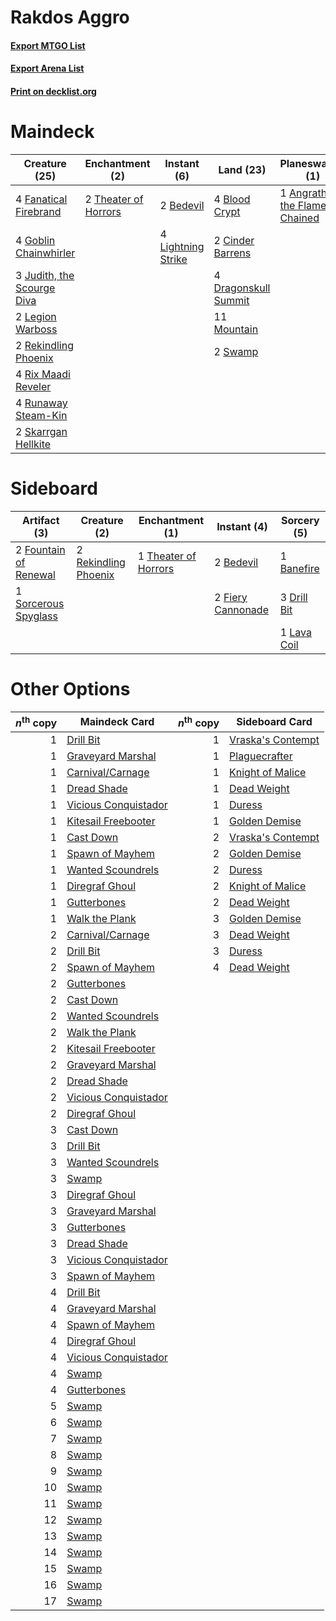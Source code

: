 # Rakdos Aggro

#### [Export MTGO List](../collection/Rakdos%20Aggro/Rakdos%20Aggro.txt)
#### [Export Arena List](../collection/Rakdos%20Aggro/Rakdos%20Aggro_arena.txt)
#### [Print on decklist.org](http://decklist.org/?deckmain=1%09Angrath,%20the%20Flame-Chained%0A2%09Bedevil%0A4%09Blood%20Crypt%0A2%09Cinder%20Barrens%0A4%09Dragonskull%20Summit%0A4%09Fanatical%20Firebrand%0A4%09Goblin%20Chainwhirler%0A3%09Judith,%20the%20Scourge%20Diva%0A3%09Lava%20Coil%0A2%09Legion%20Warboss%0A4%09Lightning%20Strike%0A11%09Mountain%0A2%09Rekindling%20Phoenix%0A4%09Rix%20Maadi%20Reveler%0A4%09Runaway%20Steam-Kin%0A2%09Skarrgan%20Hellkite%0A2%09Swamp%0A2%09Theater%20of%20Horrors&deckside=1%09Banefire%0A2%09Bedevil%0A3%09Drill%20Bit%0A2%09Fiery%20Cannonade%0A2%09Fountain%20of%20Renewal%0A1%09Lava%20Coil%0A2%09Rekindling%20Phoenix%0A1%09Sorcerous%20Spyglass%0A1%09Theater%20of%20Horrors)
# Maindeck

|                                            Creature (25)                                            |                                        Enchantment (2)                                        |                                         Instant (6)                                         |                                           Land (23)                                           |                                           Planeswalker (1)                                            |                                     Sorcery (3)                                      |
|-----------------------------------------------------------------------------------------------------|-----------------------------------------------------------------------------------------------|---------------------------------------------------------------------------------------------|-----------------------------------------------------------------------------------------------|-------------------------------------------------------------------------------------------------------|--------------------------------------------------------------------------------------|
|4 [Fanatical Firebrand](http://gatherer.wizards.com/Pages/Card/Details.aspx?multiverseid=439758)     |2 [Theater of Horrors](http://gatherer.wizards.com/Pages/Card/Details.aspx?multiverseid=457357)|2 [Bedevil](http://gatherer.wizards.com/Pages/Card/Details.aspx?multiverseid=457301)         |4 [Blood Crypt](http://gatherer.wizards.com/Pages/Card/Details.aspx?multiverseid=97102)        |1 [Angrath, the Flame-Chained](http://gatherer.wizards.com/Pages/Card/Details.aspx?multiverseid=439809)|3 [Lava Coil](http://gatherer.wizards.com/Pages/Card/Details.aspx?multiverseid=452858)|
|4 [Goblin Chainwhirler](http://gatherer.wizards.com/Pages/Card/Details.aspx?multiverseid=443017)     |                                                                                               |4 [Lightning Strike](http://gatherer.wizards.com/Pages/Card/Details.aspx?multiverseid=383299)|2 [Cinder Barrens](http://gatherer.wizards.com/Pages/Card/Details.aspx?multiverseid=429672)    |                                                                                                       |                                                                                      |
|3 [Judith, the Scourge Diva](http://gatherer.wizards.com/Pages/Card/Details.aspx?multiverseid=457329)|                                                                                               |                                                                                             |4 [Dragonskull Summit](http://gatherer.wizards.com/Pages/Card/Details.aspx?multiverseid=420909)|                                                                                                       |                                                                                      |
|2 [Legion Warboss](http://gatherer.wizards.com/Pages/Card/Details.aspx?multiverseid=452859)          |                                                                                               |                                                                                             |11 [Mountain](http://gatherer.wizards.com/Pages/Card/Details.aspx?multiverseid=439859)         |                                                                                                       |                                                                                      |
|2 [Rekindling Phoenix](http://gatherer.wizards.com/Pages/Card/Details.aspx?multiverseid=439768)      |                                                                                               |                                                                                             |2 [Swamp](http://gatherer.wizards.com/Pages/Card/Details.aspx?multiverseid=439858)             |                                                                                                       |                                                                                      |
|4 [Rix Maadi Reveler](http://gatherer.wizards.com/Pages/Card/Details.aspx?multiverseid=457253)       |                                                                                               |                                                                                             |                                                                                               |                                                                                                       |                                                                                      |
|4 [Runaway Steam-Kin](http://gatherer.wizards.com/Pages/Card/Details.aspx?multiverseid=452865)       |                                                                                               |                                                                                             |                                                                                               |                                                                                                       |                                                                                      |
|2 [Skarrgan Hellkite](http://gatherer.wizards.com/Pages/Card/Details.aspx?multiverseid=457258)       |                                                                                               |                                                                                             |                                                                                               |                                                                                                       |                                                                                      |


# Sideboard

|                                          Artifact (3)                                          |                                         Creature (2)                                          |                                        Enchantment (1)                                        |                                        Instant (4)                                         |                                     Sorcery (5)                                      |
|------------------------------------------------------------------------------------------------|-----------------------------------------------------------------------------------------------|-----------------------------------------------------------------------------------------------|--------------------------------------------------------------------------------------------|--------------------------------------------------------------------------------------|
|2 [Fountain of Renewal](http://gatherer.wizards.com/Pages/Card/Details.aspx?multiverseid=447372)|2 [Rekindling Phoenix](http://gatherer.wizards.com/Pages/Card/Details.aspx?multiverseid=439768)|1 [Theater of Horrors](http://gatherer.wizards.com/Pages/Card/Details.aspx?multiverseid=457357)|2 [Bedevil](http://gatherer.wizards.com/Pages/Card/Details.aspx?multiverseid=457301)        |1 [Banefire](http://gatherer.wizards.com/Pages/Card/Details.aspx?multiverseid=186613) |
|1 [Sorcerous Spyglass](http://gatherer.wizards.com/Pages/Card/Details.aspx?multiverseid=435407) |                                                                                               |                                                                                               |2 [Fiery Cannonade](http://gatherer.wizards.com/Pages/Card/Details.aspx?multiverseid=435297)|3 [Drill Bit](http://gatherer.wizards.com/Pages/Card/Details.aspx?multiverseid=457217)|
|                                                                                                |                                                                                               |                                                                                               |                                                                                            |1 [Lava Coil](http://gatherer.wizards.com/Pages/Card/Details.aspx?multiverseid=452858)|


# Other Options

|*n*<sup>th</sup> copy|                                         Maindeck Card                                         |*n*<sup>th</sup> copy|                                       Sideboard Card                                       |
|--------------------:|-----------------------------------------------------------------------------------------------|--------------------:|--------------------------------------------------------------------------------------------|
|                    1|[Drill Bit](http://gatherer.wizards.com/Pages/Card/Details.aspx?multiverseid=457217)           |                    1|[Vraska's Contempt](http://gatherer.wizards.com/Pages/Card/Details.aspx?multiverseid=435283)|
|                    1|[Graveyard Marshal](http://gatherer.wizards.com/Pages/Card/Details.aspx?multiverseid=447235)   |                    1|[Plaguecrafter](http://gatherer.wizards.com/Pages/Card/Details.aspx?multiverseid=452832)    |
|                    1|[Carnival/Carnage](http://gatherer.wizards.com/Pages/Card/Details.aspx?multiverseid=457366)    |                    1|[Knight of Malice](http://gatherer.wizards.com/Pages/Card/Details.aspx?multiverseid=442985) |
|                    1|[Dread Shade](http://gatherer.wizards.com/Pages/Card/Details.aspx?multiverseid=442976)         |                    1|[Dead Weight](http://gatherer.wizards.com/Pages/Card/Details.aspx?multiverseid=452817)      |
|                    1|[Vicious Conquistador](http://gatherer.wizards.com/Pages/Card/Details.aspx?multiverseid=435282)|                    1|[Duress](http://gatherer.wizards.com/Pages/Card/Details.aspx?multiverseid=14557)            |
|                    1|[Kitesail Freebooter](http://gatherer.wizards.com/Pages/Card/Details.aspx?multiverseid=435264) |                    1|[Golden Demise](http://gatherer.wizards.com/Pages/Card/Details.aspx?multiverseid=439730)    |
|                    1|[Cast Down](http://gatherer.wizards.com/Pages/Card/Details.aspx?multiverseid=442969)           |                    2|[Vraska's Contempt](http://gatherer.wizards.com/Pages/Card/Details.aspx?multiverseid=435283)|
|                    1|[Spawn of Mayhem](http://gatherer.wizards.com/Pages/Card/Details.aspx?multiverseid=457229)     |                    2|[Golden Demise](http://gatherer.wizards.com/Pages/Card/Details.aspx?multiverseid=439730)    |
|                    1|[Wanted Scoundrels](http://gatherer.wizards.com/Pages/Card/Details.aspx?multiverseid=435285)   |                    2|[Duress](http://gatherer.wizards.com/Pages/Card/Details.aspx?multiverseid=14557)            |
|                    1|[Diregraf Ghoul](http://gatherer.wizards.com/Pages/Card/Details.aspx?multiverseid=409630)      |                    2|[Knight of Malice](http://gatherer.wizards.com/Pages/Card/Details.aspx?multiverseid=442985) |
|                    1|[Gutterbones](http://gatherer.wizards.com/Pages/Card/Details.aspx?multiverseid=457220)         |                    2|[Dead Weight](http://gatherer.wizards.com/Pages/Card/Details.aspx?multiverseid=452817)      |
|                    1|[Walk the Plank](http://gatherer.wizards.com/Pages/Card/Details.aspx?multiverseid=435284)      |                    3|[Golden Demise](http://gatherer.wizards.com/Pages/Card/Details.aspx?multiverseid=439730)    |
|                    2|[Carnival/Carnage](http://gatherer.wizards.com/Pages/Card/Details.aspx?multiverseid=457366)    |                    3|[Dead Weight](http://gatherer.wizards.com/Pages/Card/Details.aspx?multiverseid=452817)      |
|                    2|[Drill Bit](http://gatherer.wizards.com/Pages/Card/Details.aspx?multiverseid=457217)           |                    3|[Duress](http://gatherer.wizards.com/Pages/Card/Details.aspx?multiverseid=14557)            |
|                    2|[Spawn of Mayhem](http://gatherer.wizards.com/Pages/Card/Details.aspx?multiverseid=457229)     |                    4|[Dead Weight](http://gatherer.wizards.com/Pages/Card/Details.aspx?multiverseid=452817)      |
|                    2|[Gutterbones](http://gatherer.wizards.com/Pages/Card/Details.aspx?multiverseid=457220)         |                     |                                                                                            |
|                    2|[Cast Down](http://gatherer.wizards.com/Pages/Card/Details.aspx?multiverseid=442969)           |                     |                                                                                            |
|                    2|[Wanted Scoundrels](http://gatherer.wizards.com/Pages/Card/Details.aspx?multiverseid=435285)   |                     |                                                                                            |
|                    2|[Walk the Plank](http://gatherer.wizards.com/Pages/Card/Details.aspx?multiverseid=435284)      |                     |                                                                                            |
|                    2|[Kitesail Freebooter](http://gatherer.wizards.com/Pages/Card/Details.aspx?multiverseid=435264) |                     |                                                                                            |
|                    2|[Graveyard Marshal](http://gatherer.wizards.com/Pages/Card/Details.aspx?multiverseid=447235)   |                     |                                                                                            |
|                    2|[Dread Shade](http://gatherer.wizards.com/Pages/Card/Details.aspx?multiverseid=442976)         |                     |                                                                                            |
|                    2|[Vicious Conquistador](http://gatherer.wizards.com/Pages/Card/Details.aspx?multiverseid=435282)|                     |                                                                                            |
|                    2|[Diregraf Ghoul](http://gatherer.wizards.com/Pages/Card/Details.aspx?multiverseid=409630)      |                     |                                                                                            |
|                    3|[Cast Down](http://gatherer.wizards.com/Pages/Card/Details.aspx?multiverseid=442969)           |                     |                                                                                            |
|                    3|[Drill Bit](http://gatherer.wizards.com/Pages/Card/Details.aspx?multiverseid=457217)           |                     |                                                                                            |
|                    3|[Wanted Scoundrels](http://gatherer.wizards.com/Pages/Card/Details.aspx?multiverseid=435285)   |                     |                                                                                            |
|                    3|[Swamp](http://gatherer.wizards.com/Pages/Card/Details.aspx?multiverseid=439858)               |                     |                                                                                            |
|                    3|[Diregraf Ghoul](http://gatherer.wizards.com/Pages/Card/Details.aspx?multiverseid=409630)      |                     |                                                                                            |
|                    3|[Graveyard Marshal](http://gatherer.wizards.com/Pages/Card/Details.aspx?multiverseid=447235)   |                     |                                                                                            |
|                    3|[Gutterbones](http://gatherer.wizards.com/Pages/Card/Details.aspx?multiverseid=457220)         |                     |                                                                                            |
|                    3|[Dread Shade](http://gatherer.wizards.com/Pages/Card/Details.aspx?multiverseid=442976)         |                     |                                                                                            |
|                    3|[Vicious Conquistador](http://gatherer.wizards.com/Pages/Card/Details.aspx?multiverseid=435282)|                     |                                                                                            |
|                    3|[Spawn of Mayhem](http://gatherer.wizards.com/Pages/Card/Details.aspx?multiverseid=457229)     |                     |                                                                                            |
|                    4|[Drill Bit](http://gatherer.wizards.com/Pages/Card/Details.aspx?multiverseid=457217)           |                     |                                                                                            |
|                    4|[Graveyard Marshal](http://gatherer.wizards.com/Pages/Card/Details.aspx?multiverseid=447235)   |                     |                                                                                            |
|                    4|[Spawn of Mayhem](http://gatherer.wizards.com/Pages/Card/Details.aspx?multiverseid=457229)     |                     |                                                                                            |
|                    4|[Diregraf Ghoul](http://gatherer.wizards.com/Pages/Card/Details.aspx?multiverseid=409630)      |                     |                                                                                            |
|                    4|[Vicious Conquistador](http://gatherer.wizards.com/Pages/Card/Details.aspx?multiverseid=435282)|                     |                                                                                            |
|                    4|[Swamp](http://gatherer.wizards.com/Pages/Card/Details.aspx?multiverseid=439858)               |                     |                                                                                            |
|                    4|[Gutterbones](http://gatherer.wizards.com/Pages/Card/Details.aspx?multiverseid=457220)         |                     |                                                                                            |
|                    5|[Swamp](http://gatherer.wizards.com/Pages/Card/Details.aspx?multiverseid=439858)               |                     |                                                                                            |
|                    6|[Swamp](http://gatherer.wizards.com/Pages/Card/Details.aspx?multiverseid=439858)               |                     |                                                                                            |
|                    7|[Swamp](http://gatherer.wizards.com/Pages/Card/Details.aspx?multiverseid=439858)               |                     |                                                                                            |
|                    8|[Swamp](http://gatherer.wizards.com/Pages/Card/Details.aspx?multiverseid=439858)               |                     |                                                                                            |
|                    9|[Swamp](http://gatherer.wizards.com/Pages/Card/Details.aspx?multiverseid=439858)               |                     |                                                                                            |
|                   10|[Swamp](http://gatherer.wizards.com/Pages/Card/Details.aspx?multiverseid=439858)               |                     |                                                                                            |
|                   11|[Swamp](http://gatherer.wizards.com/Pages/Card/Details.aspx?multiverseid=439858)               |                     |                                                                                            |
|                   12|[Swamp](http://gatherer.wizards.com/Pages/Card/Details.aspx?multiverseid=439858)               |                     |                                                                                            |
|                   13|[Swamp](http://gatherer.wizards.com/Pages/Card/Details.aspx?multiverseid=439858)               |                     |                                                                                            |
|                   14|[Swamp](http://gatherer.wizards.com/Pages/Card/Details.aspx?multiverseid=439858)               |                     |                                                                                            |
|                   15|[Swamp](http://gatherer.wizards.com/Pages/Card/Details.aspx?multiverseid=439858)               |                     |                                                                                            |
|                   16|[Swamp](http://gatherer.wizards.com/Pages/Card/Details.aspx?multiverseid=439858)               |                     |                                                                                            |
|                   17|[Swamp](http://gatherer.wizards.com/Pages/Card/Details.aspx?multiverseid=439858)               |                     |                                                                                            |

